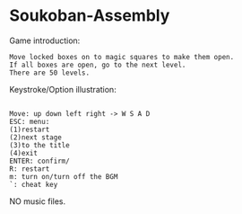 # Soukoban-Assembly

Game introduction:

```
Move locked boxes on to magic squares to make them open.
If all boxes are open, go to the next level.
There are 50 levels.

```

Keystroke/Option illustration:

```

Move: up down left right -> W S A D
ESC: menu:
(1)restart
(2)next stage
(3)to the title
(4)exit
ENTER: confirm/
R: restart
m: turn on/turn off the BGM
`: cheat key

```

NO music files. 

